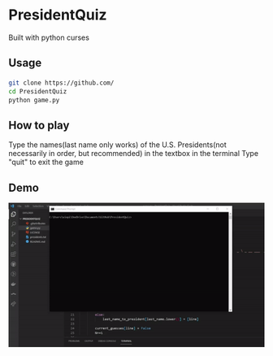 # PresidentQuiz
Built with python curses

## Usage
```bash
git clone https://github.com/
cd PresidentQuiz
python game.py
```

## How to play
Type the names(last name only works) of the U.S. Presidents(not necessarily in order, but recommended) in the textbox in the terminal
Type "quit" to exit the game

## Demo
![](/demo.gif)
